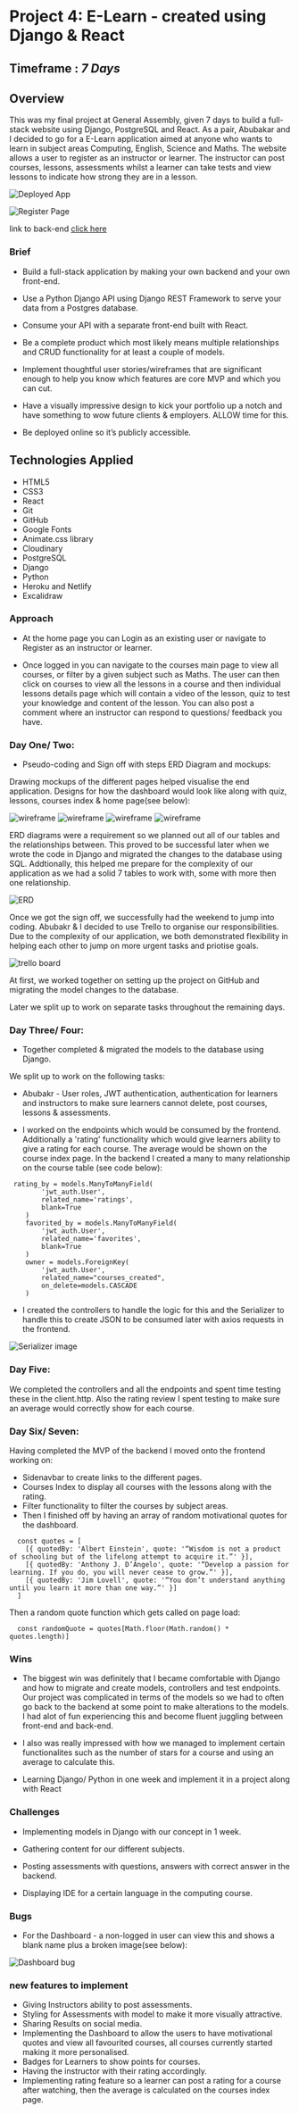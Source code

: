 # Project 4: E-Learn - created using Django & React
## Timeframe : *7 Days*

## Overview
This was my final project at General Assembly, given 7 days to build a full-stack website using Django, PostgreSQL and React. As a pair, Abubakar and I decided to go for a E-Learn application aimed at anyone who wants to learn in subject areas Computing, English, Science and Maths. The website allows a user to register as an instructor or learner. The instructor can post courses, lessons, assessments whilst a learner can take tests and view lessons to indicate how strong they are in a lesson.

![Deployed App](image/deployed-app.png)

![Register Page](image/register-page.png)

link to back-end [click here](https://github.com/rizwanakhtar7/project-4-server)

### Brief
- Build a full-stack application by making your own backend and your own front-end.

- Use a Python Django API using Django REST Framework to serve your data from a Postgres database.

- Consume your API with a separate front-end built with React.

- Be a complete product which most likely means multiple relationships and CRUD functionality for at least a couple of models.

- Implement thoughtful user stories/wireframes that are significant enough to help you know which features are core MVP and which you can cut.

- Have a visually impressive design to kick your portfolio up a notch and have something to wow future clients & employers. ALLOW time for this.

- Be deployed online so it’s publicly accessible.


## Technologies Applied
- HTML5
- CSS3
- React
- Git
- GitHub
- Google Fonts
- Animate.css library
- Cloudinary
- PostgreSQL
- Django
- Python
- Heroku and Netlify
- Excalidraw

### Approach
- At the home page you can Login as an existing user or navigate to Register as an instructor or learner. 

- Once logged in you can navigate to the courses main page to view all courses, or filter by a given subject such as Maths. The user can then click on courses to view all the lessons in a course and then individual lessons details page which will contain a video of the lesson, quiz to test your knowledge and content of the lesson. You can also post a comment where an instructor can respond to  questions/ feedback you have.

### Day One/ Two:
* Pseudo-coding and Sign off with steps ERD Diagram and mockups:

 Drawing mockups of the different pages helped visualise the end application. Designs for how the dashboard would look like along with quiz, lessons, courses index & home page(see below):

![wireframe](image/wireframe-1.png)
![wireframe](image/wireframe-2.png)
![wireframe](image/wireframe-3.png)
![wireframe](image/wireframe-4.png)

 ERD diagrams were a requirement so we planned out all of our tables and the relationships between. This proved to be successful later when we wrote the code in Django and migrated the changes to the database using SQL. Addtionally, this helped me prepare for the complexity of our application as we had a solid 7 tables to work with, some with more then one relationship.

![ERD](image/erd.png)

Once we got the sign off, we successfully had the weekend to jump into coding. Abubakr & I decided to use Trello to organise our responsibilities. Due to the complexity of our application, we both demonstrated flexibility in helping each other to jump on more urgent tasks and priotise goals.

![trello board](image/project-4.png)

At first, we worked together on setting up the project on GitHub and migrating the model changes to the database.

Later we split up to work on separate tasks throughout the remaining days.

### Day Three/ Four:
- Together completed & migrated the models to the database using Django.  

We split up to work on the following tasks:

- Abubakr - User roles, JWT authentication, authentication for learners and instructors to make sure learners cannot delete, post courses, lessons & assessments.

- I worked on the endpoints which would be consumed by the frontend. Additionally a 'rating' functionality which would give learners ability to give a rating for each course. The average would be shown on the course index page. In the backend I created a many to many relationship on the course table (see code below): 

```
 rating_by = models.ManyToManyField(
        'jwt_auth.User',
        related_name='ratings',
        blank=True
    )
    favorited_by = models.ManyToManyField(
        'jwt_auth.User',
        related_name='favorites',
        blank=True
    )
    owner = models.ForeignKey(
        'jwt_auth.User',
        related_name="courses_created",
        on_delete=models.CASCADE
    )

```

- I created the controllers to handle the logic for this and the Serializer to handle this to create JSON to be consumed later with axios requests in the frontend.

![Serializer image](image/python-models.png)


### Day Five:

We completed the controllers and all the endpoints and spent time testing these in the client.http. Also the rating review I spent testing to make sure an average would correctly show for each course.

### Day Six/ Seven:

Having completed the MVP of the backend I moved onto the frontend working on:
- Sidenavbar to create links to the different pages.
- Courses Index to display all courses with the lessons along with the rating.
- Filter functionality to filter the courses by subject areas.
- Then I finished off by having an array of random motivational quotes for the dashboard.

```
  const quotes = [
    [{ quotedBy: 'Albert Einstein', quote: '“Wisdom is not a product of schooling but of the lifelong attempt to acquire it.”' }],
    [{ quotedBy: 'Anthony J. D’Angelo', quote: '“Develop a passion for learning. If you do, you will never cease to grow.”' }],
    [{ quotedBy: 'Jim Lovell', quote: '“You don’t understand anything until you learn it more than one way.”' }]
  ]

  ```

Then a random quote function which gets called on page load:

```
  const randomQuote = quotes[Math.floor(Math.random() * quotes.length)]

```


### Wins
- The biggest win was definitely that I became comfortable with Django and how to migrate and create models, controllers and test endpoints. Our project was complicated in terms of the models  so we had to often go back to the backend at some point to make alterations to the models. I had alot of fun experiencing this and become fluent juggling between front-end and back-end.

- I also was really impressed with how we managed to implement certain functionalites such as the number of stars for a course and using an average to calculate this.

- Learning Django/ Python in one week and implement it in a project along with React

### Challenges
- Implementing models in Django with our concept in 1 week.

- Gathering content for our different subjects.

- Posting assessments with questions, answers with correct answer in the backend.

- Displaying IDE for a certain language in the computing course. 

### Bugs
- For the Dashboard - a non-logged in user can view this and shows a blank name plus a broken image(see below):

![Dashboard bug](image/dashboard-bug.png)

### new features to implement 
- Giving Instructors ability to post assessments.
- Styling for Assessments with model to make it more visually attractive.
- Sharing Results on social media.
- Implementing the Dashboard to allow the users to have motivational quotes and view all favourited courses, all courses currently started making it more personalised.
- Badges for Learners to show points for courses.
- Having the instructor with their rating accordingly.
- Implementing rating feature so a learner can post a rating for a course after watching, then the average is calculated on the courses index page.




